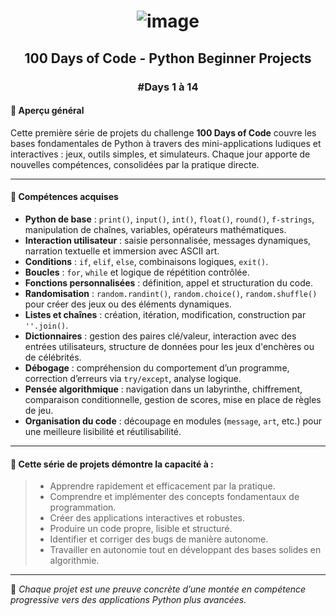 # <p align="center"> ![image](https://github.com/user-attachments/assets/284b5e6f-22e2-4e06-8fd3-a8d311c3dc31) </p>

## <p align="center">100 Days of Code - Python Beginner Projects</p>
### <p align="center">#Days 1 à 14</p>

#### 🚀 Aperçu général
Cette première série de projets du challenge **100 Days of Code** couvre les bases fondamentales de Python à travers des mini-applications ludiques et interactives : jeux, outils simples, et simulateurs. Chaque jour apporte de nouvelles compétences, consolidées par la pratique directe.

---

#### 🧠 Compétences acquises

- **Python de base** : `print()`, `input()`, `int()`, `float()`, `round()`, `f-strings`, manipulation de chaînes, variables, opérateurs mathématiques.
- **Interaction utilisateur** : saisie personnalisée, messages dynamiques, narration textuelle et immersion avec ASCII art.
- **Conditions** : `if`, `elif`, `else`, combinaisons logiques, `exit()`.
- **Boucles** : `for`, `while` et logique de répétition contrôlée.
- **Fonctions personnalisées** : définition, appel et structuration du code.
- **Randomisation** : `random.randint()`, `random.choice()`, `random.shuffle()` pour créer des jeux ou des éléments dynamiques.
- **Listes et chaînes** : création, itération, modification, construction par `''.join()`.
- **Dictionnaires** : gestion des paires clé/valeur, interaction avec des entrées utilisateurs, structure de données pour les jeux d'enchères ou de célébrités.
- **Débogage** : compréhension du comportement d’un programme, correction d’erreurs via `try/except`, analyse logique.
- **Pensée algorithmique** : navigation dans un labyrinthe, chiffrement, comparaison conditionnelle, gestion de scores, mise en place de règles de jeu.
- **Organisation du code** : découpage en modules (`message`, `art`, etc.) pour une meilleure lisibilité et réutilisabilité.

---

#### 💼 Cette série de projets démontre la capacité à :

> - Apprendre rapidement et efficacement par la pratique.
> - Comprendre et implémenter des concepts fondamentaux de programmation.
> - Créer des applications interactives et robustes.
> - Produire un code propre, lisible et structuré.
> - Identifier et corriger des bugs de manière autonome.
> - Travailler en autonomie tout en développant des bases solides en algorithmie.

---

📌 _Chaque projet est une preuve concrète d’une montée en compétence progressive vers des applications Python plus avancées._
